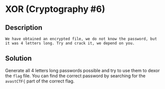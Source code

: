 # XOR (Cryptography #6)

## Description
```
We have obtained an encrypted file, we do not know the password, but it was 4 letters long. Try and crack it, we depend on you.
```

## Solution
Generate all 4 letters long passwords possible and try to use them to dexor the `flag` file.
You can find the correct password by searching for the `avastCTF{` part of the correct flag.
